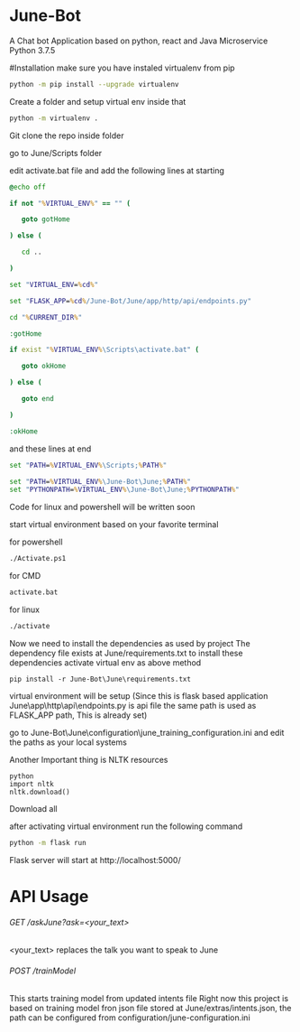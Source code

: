 # June-Bot
A Chat bot Application based on python, react and Java Microservice
Python 3.7.5

#Installation
make sure you have instaled virtualenv from pip
```bash
python -m pip install --upgrade virtualenv
```
Create a folder and setup virtual env inside that
```bash
python -m virtualenv .
```
 Git clone the repo inside folder
 
 go to June/Scripts folder
 
 edit activate.bat file and add the following lines at starting
 
 ```bat
 @echo off

if not "%VIRTUAL_ENV%" == "" (

	goto gotHome

) else (

	cd ..

)

set "VIRTUAL_ENV=%cd%"

set "FLASK_APP=%cd%/June-Bot/June/app/http/api/endpoints.py"

cd "%CURRENT_DIR%"

:gotHome

if exist "%VIRTUAL_ENV%\Scripts\activate.bat" (

	goto okHome

) else (

	goto end

)

:okHome

 ```
 
 and these lines at end
 ```bat
 set "PATH=%VIRTUAL_ENV%\Scripts;%PATH%"

set "PATH=%VIRTUAL_ENV%\June-Bot\June;%PATH%"
set "PYTHONPATH=%VIRTUAL_ENV%\June-Bot\June;%PYTHONPATH%"
 ```
 
 Code for linux and powershell will be written soon
 
 
 start virtual environment based on your favorite terminal
 
 for powershell
 ```bash
 ./Activate.ps1
 ```
 for CMD
  ```bash
 activate.bat
 ```
 for linux
 ```bash
 ./activate
 ```
 
 Now we need to install the dependencies as used by project 
 The dependency file exists at June/requirements.txt
 to install these dependencies
  activate virtual env as above method
  
  ```dos
  pip install -r June-Bot\June\requirements.txt
  ```
 
 virtual environment will be setup
 (Since this is flask based application June\app\http\api\endpoints.py is api file
 the same path is used as FLASK_APP path, This is already set)
 
 go to June-Bot\June\configuration\june_training_configuration.ini 
 and edit the paths as your local systems
 
 Another Important thing is NLTK resources
 
 ```dos
 python
 import nltk
 nltk.download()
 ```
 Download all
 
 
 after activating virtual environment run the following command
 ```bash
 python -m flask run
 ```
 
 Flask server will start at http://localhost:5000/
 
 # API Usage
 
###### GET    /askJune?ask=<your_text>
<your_text> replaces the talk you want to speak to June

###### POST   /trainModel
This starts training model from updated intents file
Right now this project is based on training model fron json file stored at June/extras/intents.json, the path can be configured from configuration/june-configuration.ini


 
 
 
 
 
 
 
